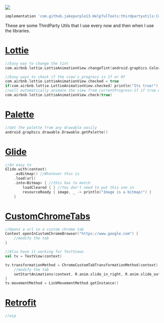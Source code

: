 [![](https://jitpack.io/v/jakepurple13/HelpfulTools.svg)](https://jitpack.io/#jakepurple13/HelpfulTools)
```groovy
implementation 'com.github.jakepurple13.HelpfulTools:thirdpartyutils:{version}'
```

These are some ThirdParty Utils that I use every now and then when I use the libraries.

# [Lottie](https://github.com/jakepurple13/HelpfulTools/blob/master/thirdpartyutils/src/main/java/com/programmersbox/thirdpartyutils/LottieUtils.kt)
```kotlin
//Easy way to change the tint
com.airbnb.lottie.LottieAnimationView.changeTint(android.graphics.Color.BLUE)

//Easy ways to check if the view's progress is 1f or 0f
com.airbnb.lottie.LottieAnimationView.checked = true
if(com.airbnb.lottie.LottieAnimationView.checked) println("Its true!")
//will automatically animate the view from currentProgress-1f if true or currentProgress-0f if false
com.airbnb.lottie.LottieAnimationView.check(true)
```

# [Palette](https://github.com/jakepurple13/HelpfulTools/blob/master/thirdpartyutils/src/main/java/com/programmersbox/thirdpartyutils/PaletteUtils.kt)
```kotlin
//Get the palette from any drawable easily
android.graphics.drawable.Drawable.getPalette()
```

# [Glide](https://github.com/jakepurple13/HelpfulTools/blob/master/thirdpartyutils/src/main/java/com/programmersbox/thirdpartyutils/GlideUtils.kt)
```kotlin
//An easy to
Glide.with(context)
    .asBitmap() //Whatever this is
    .load(url)
    .into<Bitmap> { //this has to match
        loadCleared { } //You don't need to put this one in
        resourceReady { image, _ -> println("Image is a bitmap!") }
    }
```

# [CustomChromeTabs](https://github.com/jakepurple13/HelpfulTools/blob/master/thirdpartyutils/src/main/java/com/programmersbox/thirdpartyutils/BrowserUtils.kt)
```kotlin
//Opens a url in a custom chrome tab
Context.openInCustomChromeBrowser("https://www.google.com") {
    //modify the tab
}

//Also have it working for TextViews
val tv = TextView(context)

tv.transformationMethod = ChromeCustomTabTransformationMethod(context) {
    //modify the tab
    setStartAnimations(context, R.anim.slide_in_right, R.anim.slide_out_left)
}
tv.movementMethod = LinkMovementMethod.getInstance()
```

# [Retrofit](https://github.com/jakepurple13/HelpfulTools/blob/master/thirdpartyutils/src/main/java/com/programmersbox/thirdpartyutils/RetrofitUtils.kt)
```kotlin
//wip
```
